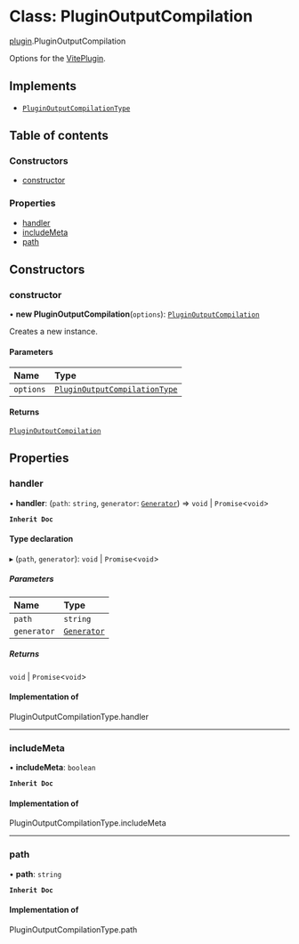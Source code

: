 # Class: PluginOutputCompilation

[plugin](../modules/plugin.md).PluginOutputCompilation

Options for the [VitePlugin](../modules/plugin.md#viteplugin).

## Implements

- [`PluginOutputCompilationType`](../modules/types.md#pluginoutputcompilationtype)

## Table of contents

### Constructors

- [constructor](plugin.PluginOutputCompilation.md#constructor)

### Properties

- [handler](plugin.PluginOutputCompilation.md#handler)
- [includeMeta](plugin.PluginOutputCompilation.md#includemeta)
- [path](plugin.PluginOutputCompilation.md#path)

## Constructors

### constructor

• **new PluginOutputCompilation**(`options`): [`PluginOutputCompilation`](plugin.PluginOutputCompilation.md)

Creates a new instance.

#### Parameters

| Name | Type |
| :------ | :------ |
| `options` | [`PluginOutputCompilationType`](../modules/types.md#pluginoutputcompilationtype) |

#### Returns

[`PluginOutputCompilation`](plugin.PluginOutputCompilation.md)

## Properties

### handler

• **handler**: (`path`: `string`, `generator`: [`Generator`](index.Generator.md)) => `void` \| `Promise`\<`void`\>

**`Inherit Doc`**

#### Type declaration

▸ (`path`, `generator`): `void` \| `Promise`\<`void`\>

##### Parameters

| Name | Type |
| :------ | :------ |
| `path` | `string` |
| `generator` | [`Generator`](index.Generator.md) |

##### Returns

`void` \| `Promise`\<`void`\>

#### Implementation of

PluginOutputCompilationType.handler

___

### includeMeta

• **includeMeta**: `boolean`

**`Inherit Doc`**

#### Implementation of

PluginOutputCompilationType.includeMeta

___

### path

• **path**: `string`

**`Inherit Doc`**

#### Implementation of

PluginOutputCompilationType.path
